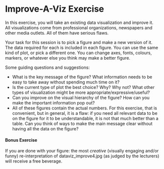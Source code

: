 # Improve-A-Viz Exercise

In this exercise, you will take an existing data visualization and improve it. All visualizations come from professional organizations, newspapers and other media outlets. All of them have serious flaws. 

Your task for this session is to pick a figure and make a new version of it. The data required for each is included in each figure. You can use the same kind of plot, or pick a different one. You can change axes, fonts, colours, markers, or whatever else you think may make a better figure.

Some guiding questions and suggestions:
* What is the key message of the figure? What information needs to be easy to take away without spending much time on it?
* Is the current type of plot the best choice? Why? Why not? What other types of visualization might be more appropriate/expressive/useful?
* Can you improve on the visual hierarchy of the figure? How can you make the important information pop out?
* All of these figures contain the actual numbers. For this exercise, that is convenient, but in general, it is a flaw: if you need all relevant data to be on the figure for it to be understandable, it is not that much better than a table. Can you think of ways to make the main message clear without having all the data on the figure?

#### Bonus Exercise
If you are done with your figure: the most *creative* (visually engaging and/or funny) re-interpretation of dataviz_improve4.jpg (as judged by the lecturers) will receive a free beverage. 

